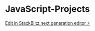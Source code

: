 # JavaScript-Projects

[Edit in StackBlitz next generation editor ⚡️](https://stackblitz.com/~/github.com/Priyadas732/JavaScript-Projects)